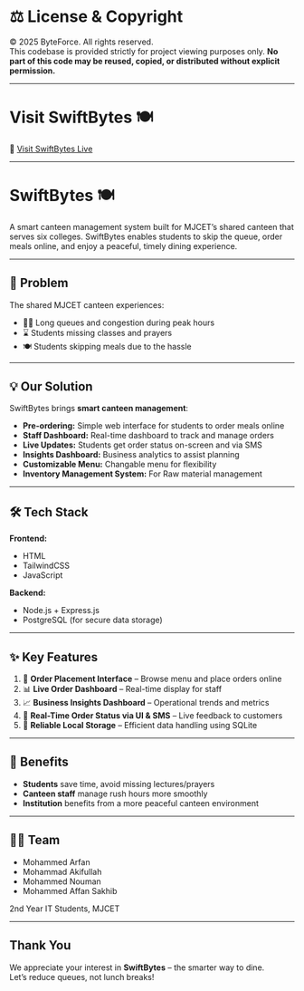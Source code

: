 # ⚖️ License & Copyright

© 2025 ByteForce. All rights reserved.  
This codebase is provided strictly for project viewing purposes only.
**No part of this code may be reused, copied, or distributed without explicit permission.**

---

# Visit SwiftBytes 🍽️ 

🔗 [Visit SwiftBytes Live](https://takeawaynest.onrender.com/)

---

# SwiftBytes 🍽️ 

A smart canteen management system built for MJCET’s shared canteen that serves six colleges. SwiftBytes enables students to skip the queue, order meals online, and enjoy a peaceful, timely dining experience.

---

## 🚀 Problem 

The shared MJCET canteen experiences:

- 🚶‍♂️ Long queues and congestion during peak hours  
- ⌛ Students missing classes and prayers  
- 🍽️ Students skipping meals due to the hassle  

---

## 💡 Our Solution

SwiftBytes brings **smart canteen management**:

- **Pre-ordering:** Simple web interface for students to order meals online  
- **Staff Dashboard:** Real-time dashboard to track and manage orders  
- **Live Updates:** Students get order status on-screen and via SMS  
- **Insights Dashboard:** Business analytics to assist planning
- **Customizable Menu:** Changable menu for flexibility
- **Inventory Management System:** For Raw material management

---

## 🛠️ Tech Stack

**Frontend:**
- HTML
- TailwindCSS
- JavaScript

**Backend:**
- Node.js + Express.js
- PostgreSQL (for secure data storage)

---

## ✨ Key Features

1. 🧾 **Order Placement Interface** – Browse menu and place orders online  
2. 📊 **Live Order Dashboard** – Real-time display for staff  
3. 📈 **Business Insights Dashboard** – Operational trends and metrics  
4. 📱 **Real-Time Order Status via UI & SMS** – Live feedback to customers  
5. 💾 **Reliable Local Storage** – Efficient data handling using SQLite  

---

## 🎯 Benefits

- **Students** save time, avoid missing lectures/prayers  
- **Canteen staff** manage rush hours more smoothly  
- **Institution** benefits from a more peaceful canteen environment  

---

## 👨‍💻 Team

- Mohammed Arfan  
- Mohammad Akifullah  
- Mohammed Nouman  
- Mohammed Affan Sakhib  

2nd Year IT Students, MJCET

---

## Thank You

We appreciate your interest in **SwiftBytes** – the smarter way to dine.  
Let’s reduce queues, not lunch breaks!
